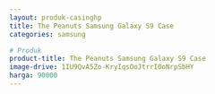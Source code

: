 ```yaml
---
layout: produk-casinghp
title: The Peanuts Samsung Galaxy S9 Case
categories: samsung

# Produk
product-title: The Peanuts Samsung Galaxy S9 Case
image-drive: 1IU9QvA5Zo-KryIqsOoJtrrI0oNrpSbHY
harga: 90000
---
```


